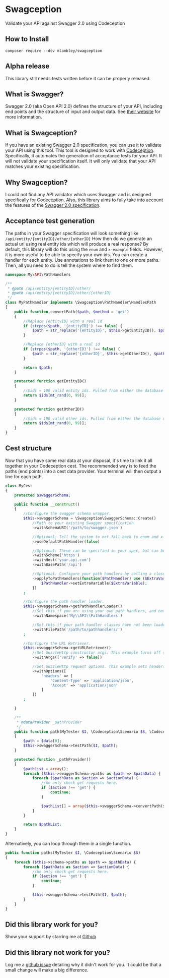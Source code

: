 # Swagception
Validate your API against Swagger 2.0 using Codeception

## How to Install
```
composer require --dev mlambley/swagception
```

## Alpha release
This library still needs tests written before it can be properly released.

## What is Swagger?
Swagger 2.0 (aka Open API 2.0) defines the structure of your API, including end points and the structure of input and output data.
See [their website](https://swagger.io/) for more information.

## What is Swagception?
If you have an existing Swagger 2.0 specification, you can use it to validate your API using this tool.
This tool is designed to work with [Codeception](https://codeception.com/). Specifically, it automates the generation of acceptance tests for your API.
It will not validate your specification itself. It will only validate that your API matches your existing specification.

## Why Swagception?
I could not find any API validator which uses Swagger and is designed specifically for Codeception.
Also, this library aims to fully take into account the features of the [Swagger 2.0 specification](https://swagger.io/docs/specification/2-0/basic-structure/).

## Acceptance test generation
The paths in your Swagger specification will look something like `/api/entity/{entityID}/other/{otherID}`
How then do we generate an actual url using real entity ids which will produce a real response?
By default, this library will do this using the `enum` and `x-example` fields. However, it is more useful to be able to specify your own ids.
You can create a handler for each entity. Use annotations to link them to one or more paths. Then, all you need to do is tell the system where to find them.

```php
namespace My\API\PathHandlers

/**
 * @path /api/entity/{entityID}/other/
 * @path /api/entity/{entityID}/other/{otherID}
 */
class MyPathHandler implements \Swagception\PathHandler\HandlesPath
{
    public function convertPath($path, $method = 'get')
    {
        //Replace {entityID} with a real id
        if (strpos($path, '{entityID}') !== false) {
            $path = str_replace('{entityID}', $this->getEntityID(), $path);
        }

        //Replace {otherID} with a real id
        if (strpos($path, '{otherID}') !== false) {
            $path = str_replace('{otherID}', $this->getOtherID(), $path);
        }

        return $path;
    }

    protected function getEntityID()
    {
        //$ids = 100 valid entity ids. Pulled from either the database or the api.
        return $ids[mt_rand(0, 99)];
    }

    protected function getOtherID()
    {
        //$ids = 100 valid other ids. Pulled from either the database or the api.
        return $ids[mt_rand(0, 99)];
    }
}
```

## Cest structure
Now that you have some real data at your disposal, it's time to link it all together in your Codeception cest.
The recommended way is to feed the paths (end points) into a cest data provider. Your terminal will then output a line for each path.
```php
class MyCest
{
    protected $swaggerSchema;

    public function __construct()
    {
        //Configure the swagger schema wrapper.
        $this->swaggerSchema = \Swagception\SwaggerSchema::Create()
            //Path to your existing Swagger specification
            ->withSchemaURI('/path/to/swagger.json')

            //Optional: Tell the system to not fall back to enum and x-example to generate URIs
            ->useDefaultPathHandler(false)

            //Optional: These can be specified in your spec, but can be overridden here
            ->withScheme('https')
            ->withHost('your.api.com')
            ->withBasePath('/api')

            //Optional: Configure your path handlers by calling a closure each time one is generated.
            ->applyToPathHandlers(function($PathHandler) use ($ExtraVariable) {
                $PathHandler->setExtraVariable($ExtraVariable);
            })
        ;

        //Configure the path handler loader.
        $this->swaggerSchema->getPathHandlerLoader()
            //Set this if you are using your own path handlers, and not relying upon enum and x-example.
            ->withNamespace('My\\API\\PathHandlers')

            //Set this if your path handler classes have not been loaded into the system yet.
            ->withFilePath('/path/to/pathhandlers/')
        ;

        //Configure the URL Retriever.
        $this->swaggerSchema->getURLRetriever()
            //Set GuzzleHttp constructor args. This example turns off ssl verification.
            ->withArgs(['verify' => false])

            //Set GuzzleHttp request options. This example sets headers.
            ->withOptions([
                'headers' => [
                    'Content-Type' => 'application/json',
                    'Accept' => 'application/json'
                ]
            ])
        ;

    }

    /**
     * @dataProvider _pathProvider
     */
    public function path(MyTester $I, \Codeception\Scenario $S, \Codeception\Example $data)
    {
        $path = $data[0];
        $this->swaggerSchema->testPath($I, $path);
    }

    protected function _pathProvider()
    {
        $pathList = array();
        foreach ($this->swaggerSchema->paths as $path => $pathData) {
            foreach ($pathData as $action => $actionData) {
                //We only check get requests here.
                if ($action !== 'get') {
                    continue;
                }

                $pathList[] = array($this->swaggerSchema->convertPath($path));
            }
        }

        return $pathList;
    }
}

```

Alternatively, you can loop through them in a single function.
```php
public function paths(MyTester $I, \Codeception\Scenario $S)
{
    foreach ($this->schema->paths as $path => $pathData) {
        foreach ($pathData as $action => $actionData) {
            //We only check get requests here.
            if ($action !== 'get') {
                continue;
            }

            $this->swaggerSchema->testPath($I, $path);
        }
    }
}
```

## Did this library work for you?
Show your support by starring me at [Github](https://github.com/mlambley/swagception/)

## Did this library not work for you?
Log me a [github issue](https://github.com/mlambley/swagception/issues) detailing why it didn't work for you.
It could be that a small change will make a big difference.